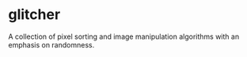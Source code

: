 # glitcher
A collection of pixel sorting and image manipulation algorithms with an emphasis on randomness.
